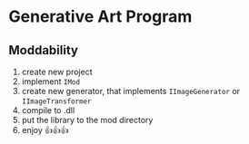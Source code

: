 # Generative Art Program

## Moddability
1. create new project
2. implement `IMod`
3. create new generator, that implements `IImageGenerator` or `IImageTransformer`
4. compile to .dll
5. put the library to the mod directory
6. enjoy 👍👍👍
